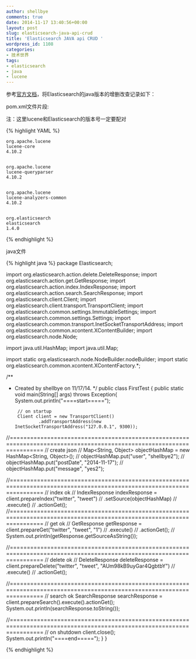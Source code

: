 ```yaml
---
author: shellbye
comments: true
date: 2014-11-17 13:40:56+00:00
layout: post
slug: elasticsearch-java-api-crud
title: 'Elasticsearch JAVA api CRUD '
wordpress_id: 1108
categories:
- 技术世界
tags:
- elasticsearch
- java
- lucene
---
```


参考[官方文档](http://www.elasticsearch.org/guide/en/elasticsearch/client/java-api/current/index.html)，将Elasticsearch的java版本的增删改查记录如下：

pom.xml文件片段:

注：这里lucene和Elasticsearch的版本号一定要配对

{% highlight YAML %}

    org.apache.lucene
    lucene-core
    4.10.2


    org.apache.lucene
    lucene-queryparser
    4.10.2


    org.apache.lucene
    lucene-analyzers-common
    4.10.2


    org.elasticsearch
    elasticsearch
    1.4.0

{% endhighlight %}


java文件

{% highlight java %}
package Elasticsearch;

import org.elasticsearch.action.delete.DeleteResponse;
import org.elasticsearch.action.get.GetResponse;
import org.elasticsearch.action.index.IndexResponse;
import org.elasticsearch.action.search.SearchResponse;
import org.elasticsearch.client.Client;
import org.elasticsearch.client.transport.TransportClient;
import org.elasticsearch.common.settings.ImmutableSettings;
import org.elasticsearch.common.settings.Settings;
import org.elasticsearch.common.transport.InetSocketTransportAddress;
import org.elasticsearch.common.xcontent.XContentBuilder;
import org.elasticsearch.node.Node;

import java.util.HashMap;
import java.util.Map;

import static org.elasticsearch.node.NodeBuilder.nodeBuilder;
import static org.elasticsearch.common.xcontent.XContentFactory.*;

/**
 * Created by shellbye on 11/17/14.
 */
public class FirstTest {
    public static void main(String[] args) throws Exception{
        System.out.println("====start=====");

        // on startup
        Client client = new TransportClient()
                .addTransportAddress(new InetSocketTransportAddress("127.0.0.1", 9300));
//======================================================================================================================
        // create json
//        Map<String, Object> objectHashMap = new HashMap<String, Object>();
//        objectHashMap.put("user", "shellbye2");
//        objectHashMap.put("postDate", "2014-11-17");
//        objectHashMap.put("message", "yes2");

//======================================================================================================================
        // index ok
//        IndexResponse indexResponse = client.prepareIndex("twitter", "tweet")
//                .setSource(objectHashMap)
//                .execute()
//                .actionGet();
//======================================================================================================================
        // get ok
//        GetResponse getResponse = client.prepareGet("twitter", "tweet", "1")
//                .execute()
//                .actionGet();
//        System.out.println(getResponse.getSourceAsString());

//======================================================================================================================
        // delete ok
//        DeleteResponse deleteResponse = client.prepareDelete("twitter", "tweet", "AUm98kB9uyGar4QgbtbY")
//                .execute()
//                .actionGet();

//======================================================================================================================
        // search ok
        SearchResponse searchResponse = client.prepareSearch().execute().actionGet();
        System.out.println(searchResponse.toString());

//======================================================================================================================
        // on shutdown
        client.close();
        System.out.println("====end=====");
    }
}

{% endhighlight %}

